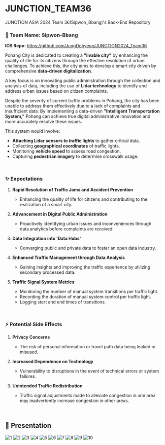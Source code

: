 # JUNCTION_TEAM36
JUNCTION ASIA 2024 Team 36(Sipwon_Bbang)'s Back-End Repository 

### 🥯 Team Name: Sipwon-Bbang

**IOS Repo:** https://github.com/JungDohyeon/JUNCTION2024_Team36

Pohang City is dedicated to creating a **"livable city"** by enhancing the quality of life for its citizens through the effective resolution of urban challenges. To achieve this, the city aims to develop a smart city driven by comprehensive **data-driven digitalization**.

A key focus is on innovating public administration through the collection and analysis of data, including the use of **Lidar technology** to identify and address urban issues based on citizen complaints.

Despite the severity of current traffic problems in Pohang, the city has been unable to address them effectively due to a lack of complaints and insufficient data. By implementing a data-driven **"Intelligent Transportation System,"** Pohang can achieve true digital administrative innovation and more accurately resolve these issues.

This system would involve:

- **Attaching Lidar sensors to traffic lights** to gather critical data.
- Collecting **geographical coordinates** of traffic lights.
- Monitoring **vehicle speed** to assess road congestion.
- Capturing **pedestrian imagery** to determine crosswalk usage.
<br>

### ✨ Expectations
1. **Rapid Resolution of Traffic Jams and Accident Prevention**  
   - Enhancing the quality of life for citizens and contributing to the realization of a smart city.

2. **Advancement in Digital Public Administration**  
   - Proactively identifying urban issues and inconveniences through data analytics before complaints are received.

3. **Data Integration into 'Data Hubs'**  
   - Converging public and private data to foster an open data industry.

4. **Enhanced Traffic Management through Data Analysis**  
   - Gaining insights and improving the traffic experience by utilizing secondary processed data.

5. **Traffic Signal System Metrics**  
   - Monitoring the number of manual system transitions per traffic light.
   - Recording the duration of manual system control per traffic light.
   - Logging start and end times of transitions.
<br>

### ⚡️ Potential Side Effects
1. **Privacy Concerns**  
   - The risk of personal information or travel path data being leaked or misused.

2. **Increased Dependence on Technology**  
   - Vulnerability to disruptions in the event of technical errors or system failures.

3. **Unintended Traffic Redistribution**  
   - Traffic signal adjustments made to alleviate congestion in one area may inadvertently increase congestion in other areas.
<br>

## 📎 Presentation
![1](https://github.com/user-attachments/assets/b2777226-7f7c-4343-990c-bc37a6ceaa1a)
![2](https://github.com/user-attachments/assets/407d3dc3-4ba1-4cd6-a4e0-f78339b393ef)
![3](https://github.com/user-attachments/assets/650a4800-4b95-4121-96dd-759dfc14e134)
![4](https://github.com/user-attachments/assets/4043d08e-c68e-47e5-b923-d02740486780)
![5](https://github.com/user-attachments/assets/442d8db9-0b54-4b36-9f99-81569766569a)
![6](https://github.com/user-attachments/assets/cbef5338-5267-47e0-ae21-1a93124efdb6)
![7](https://github.com/user-attachments/assets/b9651f69-9967-42c5-8b3c-a5d40190a6ce)
![8](https://github.com/user-attachments/assets/68c24e90-a950-42a9-a1d4-de134b5e32ac)
![9](https://github.com/user-attachments/assets/ab7326c0-905a-4745-981c-aa47edfa1642)
![10](https://github.com/user-attachments/assets/c564dece-dfab-477d-9b61-dee76e570326)
